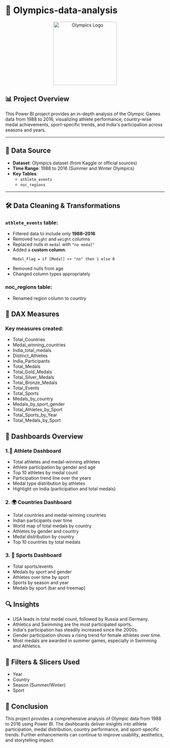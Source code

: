# 🏅 Olympics-data-analysis

<p align="center">
  <img src="https://upload.wikimedia.org/wikipedia/commons/thumb/5/5c/Olympic_rings_without_rims.svg/320px-Olympic_rings_without_rims.svg.png" alt="Olympics Logo" width="200"/>
</p>


## 📊 Project Overview

This Power BI project provides an in-depth analysis of the Olympic Games data from 1988 to 2016, visualizing athlete performance, country-wise medal achievements, sport-specific trends, and India's participation across seasons and years.

---

## 🧩 Data Source

- **Dataset**: Olympics dataset (from Kaggle or official sources)
- **Time Range**: 1988 to 2016 (Summer and Winter Olympics)
- **Key Tables**:
  - `athlete_events`
  - `noc_regions`

---

## 🛠️ Data Cleaning & Transformations

### `athlete_events` table:
- Filtered data to include only **1988–2016**
- Removed `height` and `weight` columns
- Replaced nulls in `medal` with `"no medal"`
- Added a **custom column**:  
  ```powerquery
  Medal_Flag = if [Medal] <> "no" then 1 else 0
- Removed nulls from age
- Changed column types appropriately

### noc_regions table:
- Renamed region column to country

## 📌 DAX Measures

### Key measures created:
- Total_Countries
- Medal_winning_countries
- India_total_medals
- Distinct_Athletes
- India_Participants
- Total_Medals
- Total_Gold_Medals
- Total_Silver_Medals
- Total_Bronze_Medals
- Total_Events
- Total_Sports
- Medals_by_country
- Medals_by_sport_gender
- Total_Athletes_by_Sport
- Total_Sports_by_Year
- Total_Medals_by_Sport

## 📁 Dashboards Overview

### 1.🧍 Athlete Dashboard
- Total athletes and medal-winning athletes
- Athlete participation by gender and age
- Top 10 athletes by medal count
- Participation trend line over the years
- Medal type distribution by athletes
- Highlight on India (participation and total medals)

### 2. 🌍 Countries Dashboard
- Total countries and medal-winning countries
- Indian participants over time
- World map of total medals by country
- Athletes by gender and country
- Medal distribution by country
- Top 10 countries by total medals

### 3. 🏅 Sports Dashboard
- Total sports/events
- Medals by sport and gender
- Athletes over time by sport
- Sports by season and year
- Medals by sport (bar and treemap)

## 🔍 Insights

- USA leads in total medal count, followed by Russia and Germany.
- Athletics and Swimming are the most participated sports.
- India's participation has steadily increased since the 2000s.
- Gender participation shows a rising trend for female athletes over time.
- Most medals are awarded in summer games, especially in Swimming and Athletics.

## 🧩 Filters & Slicers Used

- Year
- Country
- Season (Summer/Winter)
- Sport

## 📌 Conclusion

This project provides a comprehensive analysis of Olympic data from 1988 to 2016 using Power BI. The dashboards deliver insights into athlete participation, medal distribution, country performance, and sport-specific trends. Further enhancements can continue to improve usability, aesthetics, and storytelling impact.




